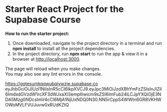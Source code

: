 # Starter React Project for the Supabase Course

**How to run the starter project:**

1. Once downloaded, navigate to the project directory in a terminal and run **npm install** to install all the project dependencies.
2. In the project directory, run **npm start** to run the app & view it in a browser at [http://localhost:3000](http://localhost:3000).

The page will reload when you make changes.\
You may also see any lint errors in the console.

https://gqtesumkqqwubqiywzje.supabase.co
eyJhbGciOiJIUzI1NiIsInR5cCI6IkpXVCJ9.eyJpc3MiOiJzdXBhYmFzZSIsInJlZiI6ImdxdGVzdW1rcXF3dWJxaXl3emplIiwicm9sZSI6ImFub24iLCJpYXQiOjE3NDA5Mzg0NDcsImV4cCI6MjA1NjUxNDQ0N30.NN5rCppS4WWtn6GR8VKHWOWoMVLFVUJuvw0xRUdKZtQ
